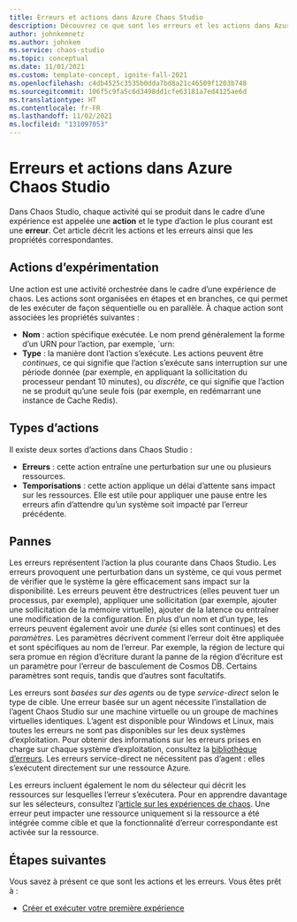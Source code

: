 ```yaml
---
title: Erreurs et actions dans Azure Chaos Studio
description: Découvrez ce que sont les erreurs et les actions dans Azure Chaos Studio. Quelle est la différence entre une erreur et une action ? Comment définir une erreur ?
author: johnkemnetz
ms.author: johnkem
ms.service: chaos-studio
ms.topic: conceptual
ms.date: 11/01/2021
ms.custom: template-concept, ignite-fall-2021
ms.openlocfilehash: c4db4525c3535b0dda7bd8a21c46509f1203b748
ms.sourcegitcommit: 106f5c9fa5c6d3498dd1cfe63181a7ed4125ae6d
ms.translationtype: HT
ms.contentlocale: fr-FR
ms.lasthandoff: 11/02/2021
ms.locfileid: "131097053"
---
```

# <a name="faults-and-actions-in-azure-chaos-studio"></a>Erreurs et actions dans Azure Chaos Studio

Dans Chaos Studio, chaque activité qui se produit dans le cadre d’une expérience est appelée une **action** et le type d’action le plus courant est une **erreur**. Cet article décrit les actions et les erreurs ainsi que les propriétés correspondantes.

## <a name="experiment-actions"></a>Actions d’expérimentation

Une action est une activité orchestrée dans le cadre d’une expérience de chaos. Les actions sont organisées en étapes et en branches, ce qui permet de les exécuter de façon séquentielle ou en parallèle. À chaque action sont associées les propriétés suivantes :
* **Nom** : action spécifique exécutée. Le nom prend généralement la forme d’un URN pour l’action, par exemple, `urn:
* **Type** : la manière dont l’action s’exécute. Les actions peuvent être *continues*, ce qui signifie que l’action s’exécute sans interruption sur une période donnée (par exemple, en appliquant la sollicitation du processeur pendant 10 minutes), ou *discrète*, ce qui signifie que l’action ne se produit qu’une seule fois (par exemple, en redémarrant une instance de Cache Redis).

## <a name="types-of-actions"></a>Types d’actions

Il existe deux sortes d’actions dans Chaos Studio :
- **Erreurs** : cette action entraîne une perturbation sur une ou plusieurs ressources.
- **Temporisations** : cette action applique un délai d’attente sans impact sur les ressources. Elle est utile pour appliquer une pause entre les erreurs afin d’attendre qu’un système soit impacté par l’erreur précédente.

## <a name="faults"></a>Pannes

Les erreurs représentent l’action la plus courante dans Chaos Studio. Les erreurs provoquent une perturbation dans un système, ce qui vous permet de vérifier que le système la gère efficacement sans impact sur la disponibilité. Les erreurs peuvent être destructrices (elles peuvent tuer un processus, par exemple), appliquer une sollicitation (par exemple, ajouter une sollicitation de la mémoire virtuelle), ajouter de la latence ou entraîner une modification de la configuration. En plus d’un nom et d’un type, les erreurs peuvent également avoir une *durée* (si elles sont continues) et des *paramètres*. Les paramètres décrivent comment l’erreur doit être appliquée et sont spécifiques au nom de l’erreur. Par exemple, la région de lecture qui sera promue en région d’écriture durant la panne de la région d’écriture est un paramètre pour l’erreur de basculement de Cosmos DB. Certains paramètres sont requis, tandis que d’autres sont facultatifs.

Les erreurs sont *basées sur des agents* ou de type *service-direct* selon le type de cible. Une erreur basée sur un agent nécessite l’installation de l’agent Chaos Studio sur une machine virtuelle ou un groupe de machines virtuelles identiques. L’agent est disponible pour Windows et Linux, mais toutes les erreurs ne sont pas disponibles sur les deux systèmes d’exploitation. Pour obtenir des informations sur les erreurs prises en charge sur chaque système d’exploitation, consultez la [bibliothèque d’erreurs](chaos-studio-fault-library.md). Les erreurs service-direct ne nécessitent pas d’agent : elles s’exécutent directement sur une ressource Azure.

Les erreurs incluent également le nom du sélecteur qui décrit les ressources sur lesquelles l’erreur s’exécutera. Pour en apprendre davantage sur les sélecteurs, consultez l’[article sur les expériences de chaos](chaos-studio-chaos-experiments.md). Une erreur peut impacter une ressource uniquement si la ressource a été intégrée comme cible et que la fonctionnalité d’erreur correspondante est activée sur la ressource.

## <a name="next-steps"></a>Étapes suivantes
Vous savez à présent ce que sont les actions et les erreurs. Vous êtes prêt à :
- [Créer et exécuter votre première expérience](chaos-studio-tutorial-service-direct.md)
